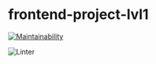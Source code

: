 # frontend-project-lvl1

[![Maintainability](https://api.codeclimate.com/v1/badges/69a1086a6d0679776b7d/maintainability)](https://codeclimate.com/github/qrxt/frontend-project-lvl1/maintainability)

![Linter](https://github.com/qrxt/frontend-project-lvl1/workflows/Node%20CI/badge.svg)
